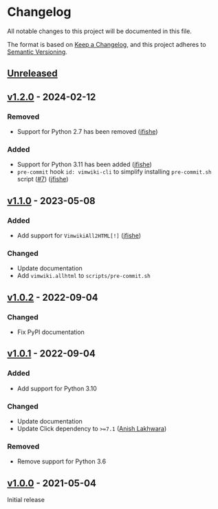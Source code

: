 # Changelog

All notable changes to this project will be documented in this file.

The format is based on [Keep a Changelog](https://keepachangelog.com/en/1.0.0/),
and this project adheres to [Semantic Versioning](https://semver.org/spec/v2.0.0.html).

## [Unreleased]

## [v1.2.0] - 2024-02-12

### Removed

- Support for Python 2.7 has been removed ([jfishe](https://github.com/jfishe))

### Added

- Support for Python 3.11 has been added ([jfishe](https://github.com/jfishe))
- `pre-commit` hook `id: vimwiki-cli` to simplify installing `pre-commit.sh`
  script ([#7](https://github.com/sstallion/vimwiki-cli/issues/7#issue-876664886))
  ([jfishe](https://github.com/jfishe))

## [v1.1.0] - 2023-05-08

### Added

- Add support for `VimwikiAll2HTML[!]` ([jfishe](https://github.com/jfishe))

### Changed

- Update documentation
- Add `vimwiki.allhtml` to `scripts/pre-commit.sh`

## [v1.0.2] - 2022-09-04

### Changed

- Fix PyPI documentation

## [v1.0.1] - 2022-09-04

### Added

- Add support for Python 3.10

### Changed

- Update documentation
- Update Click dependency to `>=7.1` ([Anish Lakhwara](https://github.com/Chickensoupwithrice))

### Removed

- Remove support for Python 3.6

## [v1.0.0] - 2021-05-04

Initial release

[Unreleased]: https://github.com/sstallion/vimwiki-cli/compare/v1.2.0...HEAD
[v1.2.0]: https://github.com/sstallion/vimwiki-cli/releases/tag/v1.2.0
[v1.1.0]: https://github.com/sstallion/vimwiki-cli/releases/tag/v1.1.0
[v1.0.2]: https://github.com/sstallion/vimwiki-cli/releases/tag/v1.0.2
[v1.0.1]: https://github.com/sstallion/vimwiki-cli/releases/tag/v1.0.1
[v1.0.0]: https://github.com/sstallion/vimwiki-cli/releases/tag/v1.0.0
